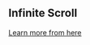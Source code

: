 ## Infinite Scroll

[Learn more from here](https://dev.to/satyaveer_jaligama/optimizing-performance-with-infinite-scrolling-in-react-p9h)
